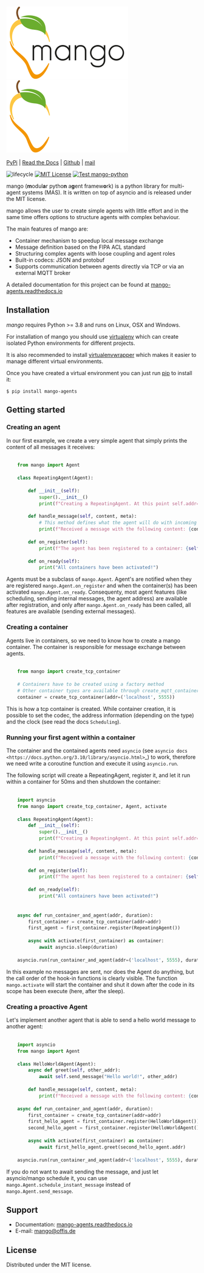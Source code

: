 <p align="center">

![logo](docs/source/_static/Logo_mango_ohne_sub.svg#gh-light-mode-only)
![logo](docs/source/_static/Logo_mango_ohne_sub_white.svg#gh-dark-mode-only)

</p>

[PyPi](https://pypi.org/project/mango-agents/) | [Read the Docs](https://mango-agents.readthedocs.io)
| [Github](https://github.com/OFFIS-DAI/mango) | [mail](mailto:mango@offis.de)

![lifecycle](https://img.shields.io/badge/lifecycle-maturing-blue.svg)
[![MIT License](https://img.shields.io/badge/license-MIT-green.svg)](https://github.com/OFFIS-DAI/mango/blob/development/LICENSE)
[![Test mango-python](https://github.com/OFFIS-DAI/mango/actions/workflows/test-mango.yml/badge.svg)](https://github.com/OFFIS-DAI/mango/actions/workflows/test-mango.yml)


mango (**m**odul**a**r pytho**n** a**g**ent framew**o**rk) is a python library for multi-agent systems (MAS).
It is written on top of asyncio and is released under the MIT license.

mango allows the user to create simple agents with little effort and in the same time offers options
to structure agents with complex behaviour.

The main features of mango are:
 - Container mechanism to speedup local message exchange
 - Message definition based on the FIPA ACL standard
 - Structuring complex agents with loose coupling and agent roles
 - Built-in codecs: JSON and protobuf
 - Supports communication between agents directly via TCP or via an external MQTT broker

A detailed documentation for this project can be found at [mango-agents.readthedocs.io](https://mango-agents.readthedocs.io)

## Installation

*mango* requires Python >= 3.8 and runs on Linux, OSX and Windows.

For installation of mango you should use
[virtualenv](https://virtualenv.pypa.io/en/latest/#) which can create isolated Python environments for different projects.

It is also recommended to install
[virtualenvwrapper](https://virtualenvwrapper.readthedocs.io/en/latest/index.html)
which makes it easier to manage different virtual environments.

Once you have created a virtual environment you can just run [pip](https://pip.pypa.io/en/stable/) to install it:

    $ pip install mango-agents

## Getting started

### Creating an agent

In our first example, we create a very simple agent that simply prints the content of
all messages it receives:

```python

    from mango import Agent

    class RepeatingAgent(Agent):

        def __init__(self):
            super().__init__()
            print(f"Creating a RepeatingAgent. At this point self.addr={self.addr}")

        def handle_message(self, content, meta):
            # This method defines what the agent will do with incoming messages.
            print(f"Received a message with the following content: {content}!")

        def on_register(self):
            print(f"The agent has been registered to a container: {self.addr}!")

        def on_ready(self):
            print("All containers have been activated!")

```
Agents must be a subclass of `mango.Agent`. Agent's are notified when they are registered `mango.Agent.on_register`
and when the container(s) has been activated `mango.Agent.on_ready`. Consequenty, most agent features (like scheduling,
sending internal messages, the agent address) are available after registration, and only after `mango.Agent.on_ready` has
been called, all features are available (sending external messages).


### Creating a container


Agents live in containers, so we need to know how to create a mango container.
The container is responsible for message exchange between agents.

```python

    from mango import create_tcp_container

    # Containers have to be created using a factory method
    # Other container types are available through create_mqtt_container and create_ec_container
    container = create_tcp_container(addr=('localhost', 5555))
```


This is how a tcp container is created. While container creation, it is possible to set the codec, the address information (depending on the type) and the clock (see read the docs `Scheduling`).

### Running your first agent within a container


The container and the contained agents need `asyncio` (see `asyncio docs <https://docs.python.org/3.10/library/asyncio.html>`_) to work, therefore we need write a coroutine
function and execute it using `asyncio.run`.

The following script will create a RepeatingAgent, register it, and let it run within a container for 50ms and then shutdown the container:


```python

    import asyncio
    from mango import create_tcp_container, Agent, activate

    class RepeatingAgent(Agent):
        def __init__(self):
            super().__init__()
            print(f"Creating a RepeatingAgent. At this point self.addr={self.addr}")

        def handle_message(self, content, meta):
            print(f"Received a message with the following content: {content}!")

        def on_register(self):
            print(f"The agent has been registered to a container: {self.addr}!")

        def on_ready(self):
            print("All containers have been activated!")


    async def run_container_and_agent(addr, duration):
        first_container = create_tcp_container(addr=addr)
        first_agent = first_container.register(RepeatingAgent())

        async with activate(first_container) as container:
            await asyncio.sleep(duration)

    asyncio.run(run_container_and_agent(addr=('localhost', 5555), duration=0.05))

```
In this example no messages are sent, nor does the Agent do anything, but the call order of the hook-in functions is clearly visible.
The function `mango.activate` will start the container and shut it down after the
code in its scope has been execute (here, after the sleep).

### Creating a proactive Agent

Let's implement another agent that is able to send a hello world message
to another agent:

```python

    import asyncio
    from mango import Agent

    class HelloWorldAgent(Agent):
        async def greet(self, other_addr):
            await self.send_message("Hello world!", other_addr)

        def handle_message(self, content, meta):
            print(f"Received a message with the following content: {content}")

    async def run_container_and_agent(addr, duration):
        first_container = create_tcp_container(addr=addr)
        first_hello_agent = first_container.register(HelloWorldAgent())
        second_hello_agent = first_container.register(HelloWorldAgent())

        async with activate(first_container) as container:
            await first_hello_agent.greet(second_hello_agent.addr)

    asyncio.run(run_container_and_agent(addr=('localhost', 5555), duration=0.05))

```

If you do not want to await sending the message, and just let asyncio/mango schedule it, you can use `mango.Agent.schedule_instant_message` instead of
`mango.Agent.send_message`.

## Support
- Documentation: [mango-agents.readthedocs.io](https://mango-agents.readthedocs.io)
- E-mail: [mango@offis.de](mailto:mango@offis.de)

## License

Distributed under the MIT license.
